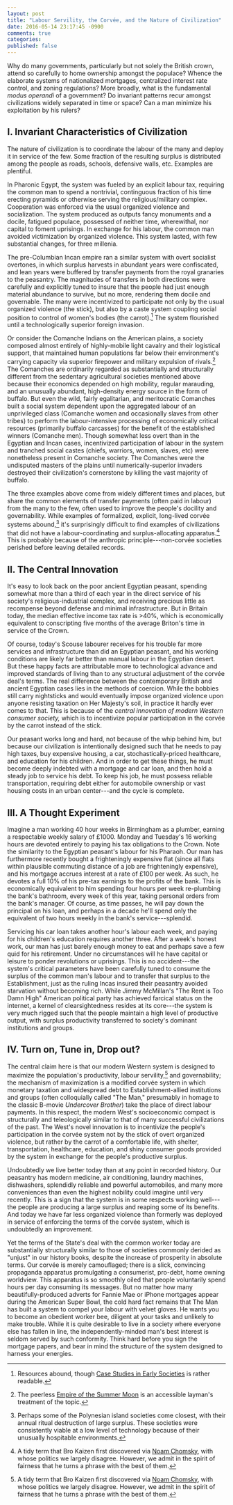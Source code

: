 ```yaml
---
layout: post
title: "Labour Servility, the Corvée, and the Nature of Civilization"
date: 2016-05-14 23:17:45 -0900
comments: true
categories: 
published: false
---
```


Why do many governments, particularly but not solely the British crown, attend so carefully to home ownership amongst the populace? Whence the elaborate systems of nationalized mortgages, centralized interest rate control, and zoning regulations? More broadly, what is the fundamental _modus operandi_ of a government? Do invariant patterns recur amongst civilizations widely separated in time or space? Can a man minimize his exploitation by his rulers?

<!--more-->

## I. Invariant Characteristics of Civilization

The nature of civilization is to coordinate the labour of the many and deploy it in service of the few. Some fraction of the resulting surplus is distributed among the people as roads, schools, defensive walls, etc. Examples are plentiful.

In Pharonic Egypt, the system was fueled by an explicit labour tax, requiring the common man to spend a nontrivial, continguous fraction of his time erecting pyramids or otherwise serving the religious/military complex. Cooperation was enforced via the usual organized violence and socialization. The system produced as outputs fancy monuments and a docile, fatigued populace, possessed of neither time, wherewithal, nor capital to foment uprisings. In exchange for his labour, the common man avoided victimization by organized violence. This system lasted, with few substantial changes, for three millenia. 

The pre-Columbian Incan empire ran a similar system with overt socialist overtones, in which surplus harvests in abundant years were confiscated, and lean years were buffered by transfer payments from the royal granaries to the peasantry. The magnitudes of transfers in both directions were carefully and explicitly tuned to insure that the people had just enough material abundance to survive, but no more, rendering them docile and governable. The many were incentivized to participate not only by the usual organized violence (the stick), but also by a caste system coupling social position to control of women's bodies (the carrot).[^1] The system flourished until a technologically superior foreign invasion. 

Or consider the Comanche Indians on the American plains, a society composed almost entirely of highly-mobile light cavalry and their logistical support, that maintained human populations far below their environment's carrying capacity via superior firepower and military expulsion of rivals.[^2] The Comanches are ordinarily regarded as substantially and structurally different from the sedentary agricultural societies mentioned above because their economics depended on high mobility, regular marauding, and an unusually abundant, high-density energy source in the form of buffalo. But even the wild, fairly egalitarian, and meritocratic Comanches built a social system dependent upon the aggregated labour of an unprivileged class (Comanche women and occasionally slaves from other tribes) to perform the labour-intensive processing of economically critical resources (primarily buffalo carcasses) for the benefit of the established winners (Comanche men). Though somewhat less overt than in the Egyptian and Incan cases, incentivized participation of labour in the system and tranched social castes (chiefs, warriors, women, slaves, etc) were nonetheless present in Comanche society. The Comanches were the undisputed masters of the plains until numerically-superior invaders destroyed their civilization's cornerstone by killing the vast majority of buffalo. 

The three examples above come from widely different times and places, but share the common elements of transfer payments (often paid in labour) from the many to the few, often used to improve the people's docility and governability. While examples of formalized, explicit, long-lived corvée systems abound,[^4] it's surprisingly difficult to find examples of civilizations that did not have a labour-coordinating and surplus-allocating apparatus.[^5] This is probably because of the anthropic principle---non-corvée societies perished before leaving detailed records. 

## II. The Central Innovation

It's easy to look back on the poor ancient Egyptian peasant, spending somewhat more than a third of each year in the direct service of his society's religious-industrial complex, and receiving precious little as recompense beyond defense and minimal infrastructure. But in Britain today, the median effective income tax rate is >40%, which is economically equivalent to conscripting five months of the average Briton's time in service of the Crown. 

Of course, today's Scouse labourer receives for his trouble far more services and infrastructure than did an Egyptian peasant, and his working conditions are likely far better than manual labour in the Egyptian desert. But these happy facts are attributable more to technological advance and improved standards of living than to any structural adjustment of the corvée deal's terms. The real difference between the contemporary British and ancient Egyptian cases lies in the methods of coercion. While the bobbies still carry nightsticks and would eventually impose organized violence upon anyone resisting taxation on Her Majesty's soil, in practice it hardly ever comes to that. This is because of the *central innovation of modern Western consumer society,* which is to incentivize popular participation in the corvée by the carrot instead of the stick. 

Our peasant works long and hard, not because of the whip behind him, but because our civilization is intentionally designed such that he needs to pay high taxes, buy expensive housing, a car, stochastically-priced healthcare, and education for his children. And in order to get these things, he must become deeply indebted with a mortgage and car loan, and then hold a steady job to service his debt. To keep his job, he must possess reliable transportation, requiring debt either for automobile ownership or vast housing costs in an urban center---and the cycle is complete. 


## III. A Thought Experiment
Imagine a man working 40 hour weeks in Birmingham as a plumber, earning a respectable weekly salary of £1000. Monday and Tuesday's 16 working hours are devoted entirely to paying his tax obligations to the Crown. Note the similarity to the Egyptian peasant's labour for his Pharaoh. Our man has furthermore recently bought a frighteningly expensive flat (since all flats within plausible commuting distance of a job are frighteningly expensive), and his mortgage accrues interest at a rate of £100 per week. As such, he devotes a full 10% of his pre-tax earnings to the profits of the bank. This is economically equivalent to him spending four hours per week re-plumbing the bank's bathroom, every week of this year, taking personal orders from the bank's manager. Of course, as time passes, he will pay down the principal on his loan, and perhaps in a decade he'll spend only the equivalent of two hours weekly in the bank's service---splendid. 

Servicing his car loan takes another hour's labour each week, and paying for his children's education requires another three. After a week's honest work, our man has just barely enough money to eat and perhaps save a few quid for his retirement. Under no circumstances will he have capital or leisure to ponder revolutions or uprisings. This is no accident---the system's critical parameters have been carefully tuned to consume the surplus of the common man's labour and to transfer that surplus to the Establishment, just as the ruling Incas insured their peasantry avoided starvation without becoming rich. While Jimmy McMillan's "The Rent is Too Damn High" American political party has achieved farcical status on the internet, a kernel of clearsightedness resides at its core---the system is very much rigged such that the people maintain a high level of productive output, with surplus productivity transferred to society's dominant institutions and groups.

## IV. Turn on, Tune in, Drop out?
The central claim here is that our modern Western system is designed to maximize the population's productivity, labour servility,[^5] and governability; the mechanism of maximization is a modified corvée system in which monetary taxation and widespread debt to Establishment-allied institutions and groups (often colloquially called "The Man," presumably in homage to the classic B-movie _Undercover Brother_) take the place of direct labour payments. In this respect, the modern West's socioeconomic compact is structurally and teleologically similar to that of many successful civilizations of the past. The West's novel innovation is to incentivize the people's participation in the corvée system not by the stick of overt organized violence, but rather by the carrot of a comfortable life, with shelter, transportation, healthcare, education, and shiny consumer goods provided by the system in exchange for the people's productive surplus. 

Undoubtedly we live better today than at any point in recorded history. Our peasantry has modern medicine, air conditioning, laundry machines, dishwashers, splendidly reliable and powerful automobiles, and many more conveniences than even the highest nobility could imagine until very recently. This is a sign that the system is in some respects working well---the people are producing a large surplus and reaping some of its benefits. And today we have far less organized violence than formerly was deployed in service of enforcing the terms of the corvée system, which is undoubtedly an improvement. 

Yet the terms of the State's deal with the common worker today are substantially structurally similar to those of societies commonly derided as "unjust" in our history books, despite the increase of prosperity in absolute terms. Our corvée is merely camouflaged; there is a slick, convincing propaganda apparatus promulgating a consumerist, pro-debt, home owning worldview. This apparatus is so smoothly oiled that people voluntarily spend hours per day consuming its messages. But no matter how many beautifully-produced adverts for Fannie Mae or iPhone mortgages appear during the American Super Bowl, the cold hard fact remains that The Man has built a system to compel your labour with velvet gloves. He wants you to become an obedient worker bee, diligent at your tasks and unlikely to make trouble. While it is quite desirable to live in a society where everyone else has fallen in line, the independently-minded man's best interest is seldom served by such conformity. Think hard before you sign the mortgage papers, and bear in mind the structure of the system designed to harness your energies. 


[^1]: Resources abound, though [Case Studies in Early Societies](https://www.amazon.co.uk/Ancient-Inca-Studies-Early-Societies/dp/0521689384/) is rather readable.

[^2]: The peerless [Empire of the Summer Moon](https://www.amazon.co.uk/Empire-Summer-Moon-Comanches-Powerful/dp/1849017034/) is an accessible layman's treatment of the topic. 

[^3]: [See the wiki](https://en.wikipedia.org/wiki/Corv%C3%A9e#France)

[^4]: Perhaps some of the Polynesian island societies come closest, with their annual ritual destruction of large surplus. These societies were consistently viable at a low level of technology because of their unusually hospitable environments.

[^5]: A tidy term that Bro Kaizen first discovered via [Noam Chomsky](http://www.alternet.org/corporate-accountability-and-workplace/chomsky-how-americas-great-university-system-getting), with whose politics we largely disagree. However, we admit in the spirit of fairness that he turns a phrase with the best of them. 


